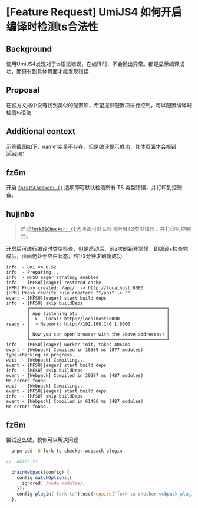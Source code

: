 # [Feature Request] UmiJS4 如何开启编译时检测ts合法性

## Background

使用UmiJS4发现对于ts语法错误，在编译时，不会抛出异常。都是显示编译成功，而只有到具体页面才能发现错误

## Proposal

在官方文档中没有找到类似的配置项，希望提供配置项进行控制，可以配置编译时检测ts语法

## Additional context

示例截图如下，name1变量不存在，但是编译提示成功，具体页面才会报错
![截图1](https://user-images.githubusercontent.com/29507557/230319423-626880ea-396e-4a4d-9a55-e9696d5b5eb0.png)

## fz6m

开启 [`forkTSChecker: {}`](https://umijs.org/docs/api/config#forktschecker) 选项即可默认检测所有 TS 类型错误，并打印到控制台。

## hujinbo

> 启动[`forkTSChecker: {}`](https://umijs.org/docs/api/config#forktschecker)选项即可默认检测所有TS类型错误，并打印到控制台。

开启后可进行编译时类型检查，但是启动后，前2次刷新非常慢，即编译+检查完成后，页面仍处于空白状态，约1-2分钟才刷新成功

```
info  - Umi v4.0.52
info  - Preparing...
info  - MFSU eager strategy enabled
info  - [MFSU][eager] restored cache
[HPM] Proxy created: /api/  -> http://localhost:8080
[HPM] Proxy rewrite rule created: "^/api" ~> ""
event - [MFSU][eager] start build deps
info  - [MFSU] skip buildDeps
        ╔════════════════════════════════════════════════════╗
        ║ App listening at:                                  ║
        ║  >   Local: http://localhost:8000                  ║
ready - ║  > Network: http://192.168.140.1:8000              ║
        ║                                                    ║
        ║ Now you can open browser with the above addresses↑ ║
        ╚════════════════════════════════════════════════════╝
info  - [MFSU][eager] worker init, takes 4064ms
event - [Webpack] Compiled in 18589 ms (877 modules)
Type-checking in progress...
wait  - [Webpack] Compiling...
event - [MFSU][eager] start build deps
info  - [MFSU] skip buildDeps
event - [Webpack] Compiled in 30287 ms (487 modules)
No errors found.
wait  - [Webpack] Compiling...
event - [MFSU][eager] start build deps
info  - [MFSU] skip buildDeps
event - [Webpack] Compiled in 61406 ms (487 modules)
No errors found.
```

## fz6m

尝试这么做，貌似可以解决问题：

```bash
  pnpm add -D fork-ts-checker-webpack-plugin
```

```ts
// .umirc.ts

  chainWebpack(config) {
    config.watchOptions({
      ignored: /node_modules/,
    });
    config.plugin('fork-ts').use(require('fork-ts-checker-webpack-plugin'));
  },
```
